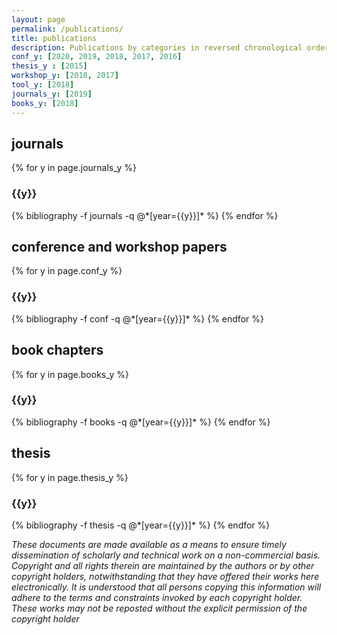 ```yaml
---
layout: page
permalink: /publications/
title: publications
description: Publications by categories in reversed chronological order. Generated by jekyll-scholar.
conf_y: [2020, 2019, 2018, 2017, 2016]
thesis_y : [2015]
workshop_y: [2018, 2017]
tool_y: [2018]
journals_y: [2019]
books_y: [2018]
---
```


journals
--------------------
{% for y in page.journals_y %}
  <h3 class="year">{{y}}</h3>
  {% bibliography -f journals -q @*[year={{y}}]* %}
{% endfor %}

conference and workshop papers
--------------------
{% for y in page.conf_y %}
  <h3 class="year">{{y}}</h3>
  {% bibliography -f conf -q @*[year={{y}}]* %}
{% endfor %}

book chapters
--------------------
{% for y in page.books_y %}
  <h3 class="year">{{y}}</h3>
  {% bibliography -f books -q @*[year={{y}}]* %}
{% endfor %}

thesis
--------------------
{% for y in page.thesis_y %}
  <h3 class="year">{{y}}</h3>
  {% bibliography -f thesis -q @*[year={{y}}]* %}
{% endfor %}

<i>These documents are made available as a means to ensure timely dissemination of scholarly and technical work on a non-commercial basis. Copyright and all rights therein are maintained by the authors or by other copyright holders, notwithstanding that they have offered their works here electronically. It is understood that all persons copying this information will adhere to the terms and constraints invoked by each copyright holder. These works may not be reposted without the explicit permission of the copyright holder</i>
